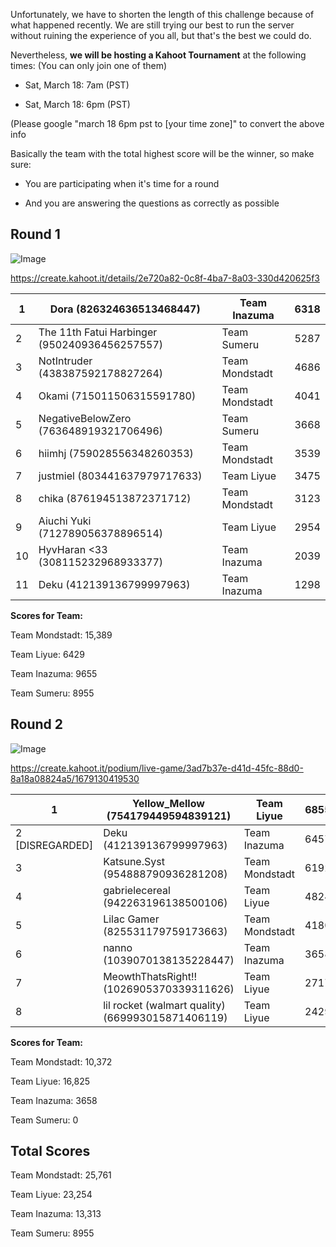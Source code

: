 Unfortunately, we have to shorten the length of this challenge because of what happened recently. We are still trying our best to run the server without ruining the experience of you all, but that's the best we could do.

Nevertheless,  **we will be hosting a Kahoot Tournament**  at the following times: (You can only join one of them)  

* Sat, March 18: 7am (PST) 

* Sat, March 18: 6pm (PST)  

(Please google "march 18 6pm pst to [your time zone]" to convert the above info 

Basically the team with the total highest score will be the winner, so make sure: 

* You are participating when it's time for a round 

* And you are answering the questions as correctly as possible 

## Round 1

![Image](https://d1uyo0yzpsnvfq.cloudfront.net/4586/0/blocks/71c53a92-6ea6-4764-b881-616f93a25933/screenshot-2023-03-18-at-7-58-16-am.png)

https://create.kahoot.it/details/2e720a82-0c8f-4ba7-8a03-330d420625f3

| 1 |Dora (826324636513468447) |Team Inazuma |6318 |
|--------------|--------------|--------------|--------------|
| 2 |The 11th Fatui Harbinger (950240936456257557) |Team Sumeru |5287 |
| 3 |NotIntruder (438387592178827264) |Team Mondstadt |4686 |
| 4 |Okami (715011506315591780) |Team Mondstadt |4041 |
| 5 |NegativeBelowZero (763648919321706496) |Team Sumeru |3668 |
| 6 |hiimhj (759028556348260353) |Team Mondstadt |3539 |
| 7 |justmiel (803441637979717633) |Team Liyue |3475 |
| 8 |chika (876194513872371712) |Team Mondstadt |3123 |
| 9 |Aiuchi Yuki (712789056378896514) |Team Liyue |2954 |
| 10 |HyvHaran <33 (308115232968933377) |Team Inazuma |2039 |
| 11 |Deku (412139136799997963) |Team Inazuma |1298 |



 **Scores for Team:** 

Team Mondstadt: 15,389

Team Liyue: 6429

Team Inazuma: 9655

Team Sumeru: 8955

## Round 2

![Image](https://d1uyo0yzpsnvfq.cloudfront.net/4586/0/blocks/c355cce4-534f-4ad3-ac35-a78c8f72cecd/screen-shot-2023-03-18-at-5-21-29-pm.png)

https://create.kahoot.it/podium/live-game/3ad7b37e-d41d-45fc-88d0-8a18a08824a5/1679130419530

| 1 |Yellow_Mellow (754179449594839121) |Team Liyue |6855 |
|--------------|--------------|--------------|--------------|
| 2 [DISREGARDED] |Deku (412139136799997963) |Team Inazuma |6457 |
| 3 |Katsune.Syst (954888790936281208) |Team Mondstadt |6192 |
| 4 |gabrielecereal (942263196138500106) |Team Liyue |4824 |
| 5 |Lilac Gamer (825531179759173663) |Team Mondstadt |4180 |
| 6 |nanno (1039070138135228447) |Team Inazuma |3658 |
| 7 |MeowthThatsRight!! (1026905370339311626) |Team Liyue |2717 |
| 8 |lil rocket (walmart quality) (669993015871406119) |Team Liyue |2429 |



 **Scores for Team:** 

Team Mondstadt: 10,372

Team Liyue: 16,825

Team Inazuma: 3658

Team Sumeru: 0

## Total Scores

Team Mondstadt: 25,761

Team Liyue: 23,254

Team Inazuma: 13,313

Team Sumeru: 8955

